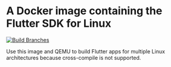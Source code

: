 # A Docker image containing the Flutter SDK for Linux 

[![Build Branches](https://github.com/leobastiani/DockerFlutter/actions/workflows/build_version.yaml/badge.svg)](https://github.com/carterbox/DockerFlutter/actions/workflows/build_version.yaml)

Use this image and QEMU to build Flutter apps for multiple Linux architectures because cross-compile is not supported.
